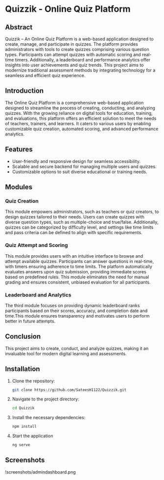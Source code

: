 # Quizzik - Online Quiz Platform

## Abstract
Quizzik – An Online Quiz Platform is a web-based application designed to create, manage, and participate in quizzes. The platform provides administrators with tools to create quizzes comprising various question types. Participants can attempt quizzes with automatic scoring and real-time timers. Additionally, a leaderboard and performance analytics offer insights into user achievements and quiz trends. This project aims to modernize traditional assessment methods by integrating technology for a seamless and efficient quiz experience.

## Introduction
The Online Quiz Platform is a comprehensive web-based application designed to streamline the process of creating, conducting, and analyzing quizzes. With the growing reliance on digital tools for education, training, and evaluations, this platform offers an efficient solution to meet the needs of teachers, trainers, and learners. It caters to various users by enabling customizable quiz creation, automated scoring, and advanced performance analytics.

## Features
- User-friendly and responsive design for seamless accessibility.
- Scalable and secure backend for managing multiple users and quizzes.
- Customizable options to suit diverse educational or training needs.

## Modules
### Quiz Creation
This module empowers administrators, such as teachers or quiz creators, to design quizzes tailored to their needs. Users can create quizzes with diverse question types, such as multiple-choice and true/false. Additionally, quizzes can be categorized by difficulty level, and settings like time limits and pass criteria can be defined to align with specific requirements.

### Quiz Attempt and Scoring
This module provides users with an intuitive interface to browse and attempt available quizzes. Participants can answer questions in real-time, with timers ensuring adherence to time limits. The platform automatically evaluates answers upon quiz submission, providing immediate scores based on predefined rules. This module eliminates the need for manual grading and ensures consistent, unbiased evaluation for all participants.

### Leaderboard and Analytics
The third module focuses on providing dynamic leaderboard ranks participants based on their scores, accuracy, and completion date and time.This module ensures transparency and motivates users to perform better in future attempts.

## Conclusion
This project aims to create, conduct, and analyze quizzes, making it an invaluable tool for modern digital learning and assessments.

## Installation
1. Clone the repository:
   ```bash
   git clone https://github.com/SateesH1122/Quizzik.git
2. Navigate to the project directory:
   ```bash
   cd Quizzik
3. Install the necessary dependencies:
   ```bash
   npm install
4. Start the application
   ```bash
   ng serve
   
## Screenshots
!screenshots/admindashboard.png
